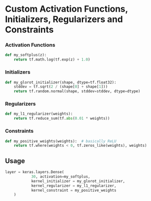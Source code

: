 # Custom Activation Functions, Initializers, Regularizers and Constraints

### Activation Functions
```python
def my_softplus(z):
	return tf.math.log(tf.exp(z) + 1.0)
```

### Initializers
```python
def my_glorot_initializer(shape, dtype=tf.float32):
	stddev = tf.sqrt(2 / (shape[0] + shape[1]))
	return tf.random.normal(shape, stddev=stddev, dtype=dtype)
```

### Regularizers
```python
def my_l1_regularizer(weights): 
	return tf.reduce_sum(tf.abs(0.01 * weights))
```

### Constraints
```python
def my_positive_weights(weights):  # basically ReLU
	return tf.where(weights < 0, tf.zeros_like(weights), weights)
```

## Usage

```python
layer = keras.layers.Dense(
			30, activation=my_softplus,
			kernel_initializer = my_glorot_initializer,
			kernel_regularizer = my_l1_regularizer,
			kernel_constraint = my_positive_weights
	)
```